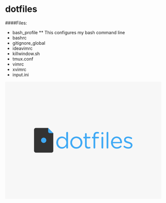 # dotfiles

####Files:
* bash_profile
** This configures my bash command line
* bashrc
* gitignore_global
* ideavimrc
* killwindow.sh
* tmux.conf
* vimrc
* xvimrc
* input.ini

![dotfiles logo][logo]

[logo]: https://github.com/YangVincent/dotfiles/blob/master/dotfiles-logo.png
